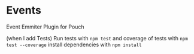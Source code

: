 Events
=====

Event Emmiter Plugin for Pouch

(when I add Tests) Run tests with `npm test` and coverage of tests with `npm test --coverage` install dependencies with `npm install`